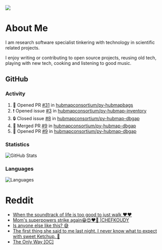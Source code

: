 ![](https://komarev.com/ghpvc/?username=icaoberg)

# About Me
I am research software specialist tinkering with technology in scientific related projects.

I enjoy writing or contributing to open source projects, reusing old tech, playing with new tech, cooking and listening to good music.

## GitHub
### Activity
<!--START_SECTION:activity-->
1. 💪 Opened PR [#31](https://github.com/hubmapconsortium/py-hubmapbags/pull/31) in [hubmapconsortium/py-hubmapbags](https://github.com/hubmapconsortium/py-hubmapbags)
2. ❗ Opened issue [#3](https://github.com/hubmapconsortium/py-hubmap-inventory/issues/3) in [hubmapconsortium/py-hubmap-inventory](https://github.com/hubmapconsortium/py-hubmap-inventory)
3. 🔒 Closed issue [#8](https://github.com/hubmapconsortium/py-hubmap-dbgap/issues/8) in [hubmapconsortium/py-hubmap-dbgap](https://github.com/hubmapconsortium/py-hubmap-dbgap)
4. 🎉 Merged PR [#9](https://github.com/hubmapconsortium/py-hubmap-dbgap/pull/9) in [hubmapconsortium/py-hubmap-dbgap](https://github.com/hubmapconsortium/py-hubmap-dbgap)
5. 💪 Opened PR [#9](https://github.com/hubmapconsortium/py-hubmap-dbgap/pull/9) in [hubmapconsortium/py-hubmap-dbgap](https://github.com/hubmapconsortium/py-hubmap-dbgap)
<!--END_SECTION:activity-->

### Statistics
![GitHub Stats](https://github-readme-stats.vercel.app/api?username=icaoberg&count_private=true&show_icons=true)

### Languages
![Languages](https://github-readme-stats.vercel.app/api/top-langs/?username=icaoberg&show_icons=true&langs_count=10&hide=HTML,CSS,M)

# Reddit
<!-- BLOG-POST-LIST:START -->
- [When the soundtrack of life is too good to just walk ❤️❤️](https://www.reddit.com/r/u_icaoberg/comments/wp4k9l/when_the_soundtrack_of_life_is_too_good_to_just/)
- [Mom&#39;s superpowers strike again😁😍♥️🙏 |CHEFKOUDY](https://www.reddit.com/r/u_icaoberg/comments/wmxngf/moms_superpowers_strike_again_chefkoudy/)
- [Is anyone else like this? 😅](https://www.reddit.com/r/u_icaoberg/comments/wkq82y/is_anyone_else_like_this/)
- [The first thing she said to me last night. I never know what to expect with sweet Ketchup. 🤣](https://www.reddit.com/r/u_icaoberg/comments/ty1h5z/the_first_thing_she_said_to_me_last_night_i_never/)
- [The Only Way [OC]](https://www.reddit.com/r/u_icaoberg/comments/ty1cfr/the_only_way_oc/)
<!-- BLOG-POST-LIST:END -->

